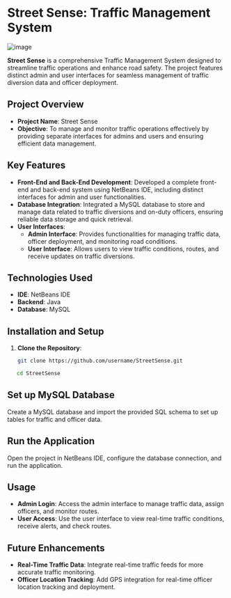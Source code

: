 
# Street Sense: Traffic Management System


![image](https://github.com/user-attachments/assets/f7d90254-1d09-4706-b235-bf486c9a087b)


**Street Sense** is a comprehensive Traffic Management System designed to streamline traffic operations and enhance road safety. The project features distinct admin and user interfaces for seamless management of traffic diversion data and officer deployment.

## Project Overview

- **Project Name**: Street Sense
- **Objective**: To manage and monitor traffic operations effectively by providing separate interfaces for admins and users and ensuring efficient data management.

## Key Features

- **Front-End and Back-End Development**: Developed a complete front-end and back-end system using NetBeans IDE, including distinct interfaces for admin and user functionalities.
- **Database Integration**: Integrated a MySQL database to store and manage data related to traffic diversions and on-duty officers, ensuring reliable data storage and quick retrieval.
- **User Interfaces**:
  - **Admin Interface**: Provides functionalities for managing traffic data, officer deployment, and monitoring road conditions.
  - **User Interface**: Allows users to view traffic conditions, routes, and receive updates on traffic diversions.

## Technologies Used

- **IDE**: NetBeans IDE
- **Backend**: Java
- **Database**: MySQL

## Installation and Setup

1. **Clone the Repository**:
   ```bash
   git clone https://github.com/username/StreetSense.git
   ```
```bash
   cd StreetSense
```



## Set up MySQL Database

Create a MySQL database and import the provided SQL schema to set up tables for traffic and officer data.

## Run the Application

Open the project in NetBeans IDE, configure the database connection, and run the application.




## Usage

- **Admin Login**: Access the admin interface to manage traffic data, assign officers, and monitor routes.
- **User Access**: Use the user interface to view real-time traffic conditions, receive alerts, and check routes.



## Future Enhancements

- **Real-Time Traffic Data**: Integrate real-time traffic feeds for more accurate traffic monitoring.
- **Officer Location Tracking**: Add GPS integration for real-time officer location tracking and deployment.
